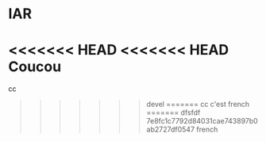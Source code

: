 # IAR

<<<<<<< HEAD
<<<<<<< HEAD
Coucou
=======
cc
>>>>>>> devel
=======
cc
c'est french
=======
dfsfdf
>>>>>>> 7e8fc1c7792d84031cae743897b0ab2727df0547
>>>>>>> french
